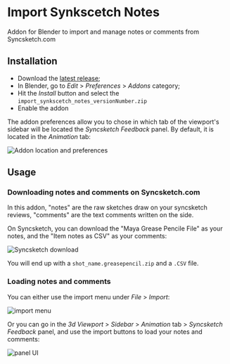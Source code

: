 # Import Synkscetch Notes

Addon for Blender to import and manage notes or comments from Syncsketch.com

## Installation

- Download the [latest release](https://github.com/L0Lock/import_synkscetch_notes/releases/latest);
- In Blender, go to *Edit* > *Preferences* > *Addons* category;
- Hit the *Install* button and select the `import_synkscetch_notes_versionNumber.zip`
- Enable the addon

The addon preferences allow you to chose in which tab of the viewport's sidebar will be located the *Syncsketch Feedback* panel. By default, it is located in the *Animation* tab:

![Addon location and preferences](https://user-images.githubusercontent.com/16049822/191252764-ff78b734-1375-4111-8a28-da1ff38f00f2.png)


## Usage

### Downloading notes and comments on Syncsketch.com

In this addon, "notes" are the raw sketches draw on your syncsketch reviews, "comments" are the text comments written on the side.

On Syncsketch, you can download the "Maya Grease Pencile File" as your notes, and the "Item notes as CSV" as your comments:

![Syncsketch download](https://user-images.githubusercontent.com/16049822/191250840-009a6271-8658-4a1f-aa3e-1579f207c988.png)

You will end up with a `shot_name.greasepencil.zip` and a `.CSV` file.

### Loading notes and comments

You can either use the import menu under *File* > *Import*:

![import menu](https://user-images.githubusercontent.com/16049822/191251450-6f8e6928-e6ea-4a28-a4e8-bbc9d92c18f9.png)

Or you can go in the *3d Viewport* > *Sidebar* > *Animation* tab > *Syncsketch Feedback* panel, and use the import buttons to load your notes and comments:

![panel UI](https://user-images.githubusercontent.com/16049822/191252992-0c1f96e4-2ade-4b07-93aa-1817487cb0e1.png)


